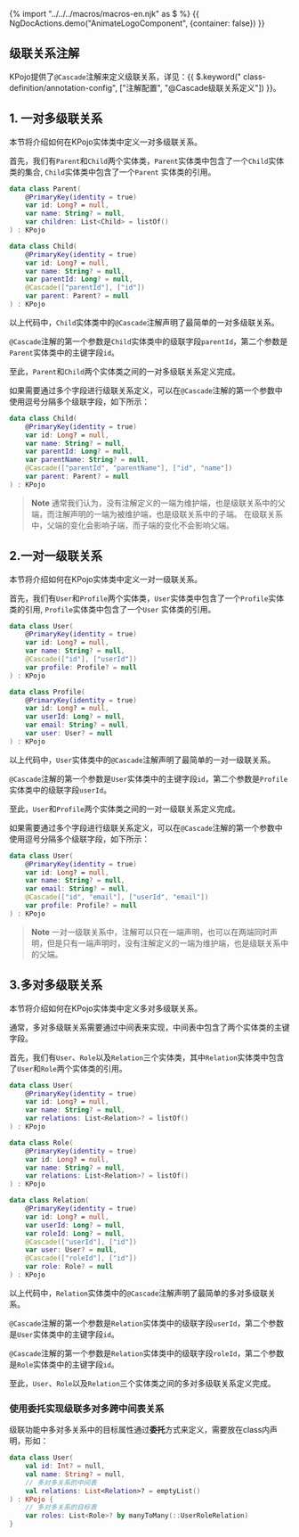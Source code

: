 {% import "../../../macros/macros-en.njk" as $ %}
{{ NgDocActions.demo("AnimateLogoComponent", {container: false}) }}

## 级联关系注解

KPojo提供了`@Cascade`注解来定义级联关系，详见：{{ $.keyword("
class-definition/annotation-config", ["注解配置", "@Cascade级联关系定义"]) }}。

## 1. 一对多级联关系

本节将介绍如何在KPojo实体类中定义一对多级联关系。

首先，我们有`Parent`和`Child`两个实体类，`Parent`实体类中包含了一个`Child`实体类的集合, `Child`实体类中包含了一个`Parent`
实体类的引用。

```kotlin {5,13,14}
data class Parent(
    @PrimaryKey(identity = true)
    var id: Long? = null,
    var name: String? = null,
    var children: List<Child> = listOf()
) : KPojo

data class Child(
    @PrimaryKey(identity = true)
    var id: Long? = null,
    var name: String? = null,
    var parentId: Long? = null,
    @Cascade(["parentId"], ["id"])
    var parent: Parent? = null
) : KPojo
```

以上代码中，`Child`实体类中的`@Cascade`注解声明了最简单的一对多级联关系。

`@Cascade`注解的第一个参数是`Child`实体类中的级联字段`parentId`，第二个参数是`Parent`实体类中的主键字段`id`。

至此，`Parent`和`Child`两个实体类之间的一对多级联关系定义完成。

如果需要通过多个字段进行级联关系定义，可以在`@Cascade`注解的第一个参数中使用逗号分隔多个级联字段，如下所示：

```kotlin {7,8}
data class Child(
    @PrimaryKey(identity = true)
    var id: Long? = null,
    var name: String? = null,
    var parentId: Long? = null,
    var parentName: String? = null,
    @Cascade(["parentId", "parentName"], ["id", "name"])
    var parent: Parent? = null
) : KPojo
```

> **Note**
> 通常我们认为，没有注解定义的一端为维护端，也是级联关系中的父端，而注解声明的一端为被维护端，也是级联关系中的子端。
> 在级联关系中，父端的变化会影响子端，而子端的变化不会影响父端。

## 2.一对一级联关系

本节将介绍如何在KPojo实体类中定义一对一级联关系。

首先，我们有`User`和`Profile`两个实体类，`User`实体类中包含了一个`Profile`实体类的引用, `Profile`实体类中包含了一个`User`
实体类的引用。

```kotlin {5,6,14}
data class User(
    @PrimaryKey(identity = true)
    var id: Long? = null,
    var name: String? = null,
    @Cascade(["id"], ["userId"])
    var profile: Profile? = null
) : KPojo

data class Profile(
    @PrimaryKey(identity = true)
    var id: Long? = null,
    var userId: Long? = null,
    var email: String? = null,
    var user: User? = null
) : KPojo
```

以上代码中，`User`实体类中的`@Cascade`注解声明了最简单的一对一级联关系。

`@Cascade`注解的第一个参数是`User`实体类中的主键字段`id`，第二个参数是`Profile`实体类中的级联字段`userId`。

至此，`User`和`Profile`两个实体类之间的一对一级联关系定义完成。

如果需要通过多个字段进行级联关系定义，可以在`@Cascade`注解的第一个参数中使用逗号分隔多个级联字段，如下所示：

```kotlin {6,7}
data class User(
    @PrimaryKey(identity = true)
    var id: Long? = null,
    var name: String? = null,
    var email: String? = null,
    @Cascade(["id", "email"], ["userId", "email"])
    var profile: Profile? = null
) : KPojo
```

> **Note**
> 一对一级联关系中，注解可以只在一端声明，也可以在两端同时声明，但是只有一端声明时，没有注解定义的一端为维护端，也是级联关系中的父端。

## 3.多对多级联关系

本节将介绍如何在KPojo实体类中定义多对多级联关系。

通常，多对多级联关系需要通过中间表来实现，中间表中包含了两个实体类的主键字段。

首先，我们有`User`、`Role`以及`Relation`三个实体类，其中`Relation`实体类中包含了`User`和`Role`两个实体类的引用。

```kotlin {5,6,7,8}
data class User(
    @PrimaryKey(identity = true)
    var id: Long? = null,
    var name: String? = null,
    var relations: List<Relation>? = listOf()
) : KPojo

data class Role(
    @PrimaryKey(identity = true)
    var id: Long? = null,
    var name: String? = null,
    var relations: List<Relation>? = listOf()
) : KPojo

data class Relation(
    @PrimaryKey(identity = true)
    var id: Long? = null,
    var userId: Long? = null,
    var roleId: Long? = null,
    @Cascade(["userId"], ["id"])
    var user: User? = null,
    @Cascade(["roleId"], ["id"])
    var role: Role? = null
) : KPojo
```

以上代码中，`Relation`实体类中的`@Cascade`注解声明了最简单的多对多级联关系。

`@Cascade`注解的第一个参数是`Relation`实体类中的级联字段`userId`，第二个参数是`User`实体类中的主键字段`id`。

`@Cascade`注解的第一个参数是`Relation`实体类中的级联字段`roleId`，第二个参数是`Role`实体类中的主键字段`id`。

至此，`User`、`Role`以及`Relation`三个实体类之间的多对多级联关系定义完成。

### 使用委托实现级联多对多跨中间表关系

级联功能中多对多关系中的目标属性通过**委托**方式来定义，需要放在class内声明，形如：

```kotlin
data class User(
    val id: Int? = null,
    val name: String? = null,
    // 多对多关系的中间表
    val relations: List<Relation>? = emptyList()
) : KPojo {
    // 多对多关系的目标表
    var roles: List<Role>? by manyToMany(::UserRoleRelation)
}
```

